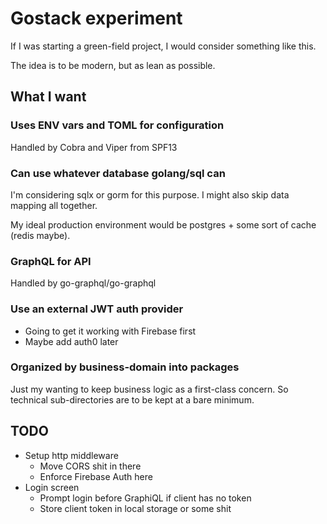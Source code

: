 # Gostack experiment
If I was starting a green-field project, I would consider something like this.

The idea is to be modern, but as lean as possible.

## What I want

### Uses ENV vars and TOML for configuration
Handled by Cobra and Viper from SPF13

### Can use whatever database golang/sql can
I'm considering sqlx or gorm for this purpose. I might also skip data mapping all together.

My ideal production environment would be postgres + some sort of cache (redis maybe).

### GraphQL for API
Handled by go-graphql/go-graphql

### Use an external JWT auth provider
- Going to get it working with Firebase first
- Maybe add auth0 later

### Organized by business-domain into packages
Just my wanting to keep business logic as a first-class concern. So technical sub-directories are to be kept at a bare minimum.

## TODO

- Setup http middleware
    - Move CORS shit in there
    - Enforce Firebase Auth here
- Login screen
    - Prompt login before GraphiQL if client has no token
    - Store client token in local storage or some shit